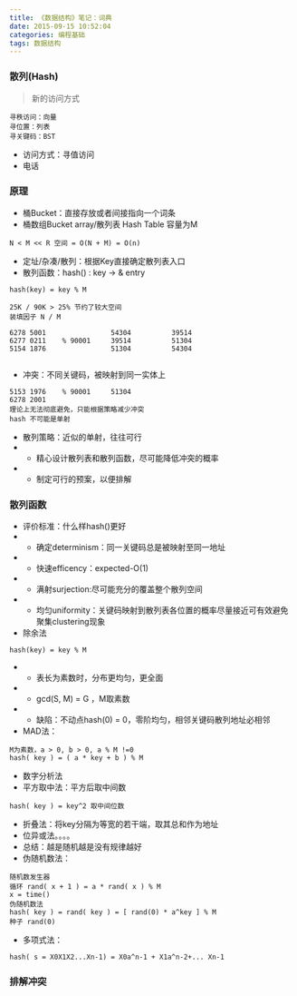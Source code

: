 ```yaml
---
title: 《数据结构》笔记：词典
date: 2015-09-15 10:52:04
categories: 编程基础
tags: 数据结构
---
```

### 散列(Hash)
> 新的访问方式   

```
寻秩访问：向量
寻位置：列表
寻关键码：BST
```
- 访问方式：寻值访问
- 电话

### 原理
- 桶Bucket：直接存放或者间接指向一个词条
- 桶数组Bucket array/散列表 Hash Table 容量为M

```
N < M << R 空间 = O(N + M) = O(n)
```
- 定址/杂凑/散列：根据Key直接确定散列表入口
- 散列函数：hash() : key -> & entry

```
hash(key) = key % M

25K / 90K > 25% 节约了较大空间
装填因子 N / M 

6278 5001                54304          39514
6277 0211    % 90001     39514          51304
5154 1876                51304          54304
 
```
- 冲突：不同关键码，被映射到同一实体上

```
5153 1976    % 90001     51304
6278 2001
理论上无法彻底避免，只能根据策略减少冲突
hash 不可能是单射
```

- 散列策略：近似的单射，往往可行
- - 精心设计散列表和散列函数，尽可能降低冲突的概率
- - 制定可行的预案，以便排解

### 散列函数
- 评价标准：什么样hash()更好
- - 确定determinism：同一关键码总是被映射至同一地址
- - 快速efficency：expected-O(1)
- - 满射surjection:尽可能充分的覆盖整个散列空间
- - 均匀uniformity：关键码映射到散列表各位置的概率尽量接近可有效避免聚集clustering现象
- 除余法

```
hash(key) = key % M
```
- - 表长为素数时，分布更均匀，更全面
- - gcd(S, M) = G ，M取素数
- - 缺陷：不动点hash(0) = 0，零阶均匀，相邻关键码散列地址必相邻
- MAD法：

```
M为素数，a > 0, b > 0, a % M !=0
hash( key ) = ( a * key + b ) % M
```
- 数字分析法
- 平方取中法：平方后取中间数

```
hash( key ) = key^2 取中间位数
```
- 折叠法：将key分隔为等宽的若干端，取其总和作为地址
- 位异或法。。。。
- 总结：越是随机越是没有规律越好
- 伪随机数法：
```
随机数发生器
循环 rand( x + 1 ) = a * rand( x ) % M
x = time()
伪随机数法
hash( key ) = rand( key ) = [ rand(0) * a^key ] % M
种子 rand(0)
```
- 多项式法：

```
hash( s = X0X1X2...Xn-1) = X0a^n-1 + X1a^n-2+... Xn-1
```
### 排解冲突
